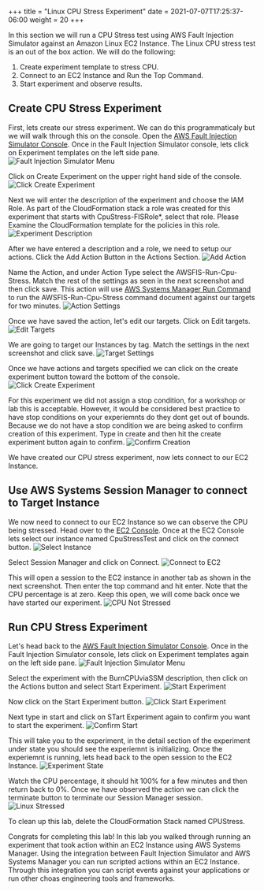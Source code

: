 +++
title = "Linux CPU Stress Experiment"
date =  2021-07-07T17:25:37-06:00
weight = 20
+++

In this section we will run a CPU Stress test using AWS Fault Injection Simulator against an Amazon Linux EC2 Instance. The Linux CPU stress test is an out of the box action. We will do the following: 

1. Create experiment template to stress CPU.
2. Connect to an EC2 Instance and Run the Top Command.
3. Start experiment and observe results.

## Create CPU Stress Experiment

First, lets create our stress experiment. We can do this programmaticaly but we will walk through this on the console. 
Open the [AWS Fault Injection Simulator Console](https://console.aws.amazon.com/fis/home?#Home).
Once in the Fault Injection Simulator console, lets click on Experiment templates on the left side pane. 
![Fault Injection Simulator Menu](fismenu.png)

Click on Create Experiment on  the upper right hand side of the console. 
![Click Create Experiment](createexperimentbutton.png)

Next we will enter the description of the experiment and choose the IAM Role. As part of the CloudFormation stack a role was created for this experiment that starts with CpuStress-FISRole*, select that role. Please Examine the CloudFormation template for the policies in this role. 
![Experiment Description](experimentdescription.png)


After we have entered a description and a role, we need to setup our actions. Click the Add Action Button in the Actions Section. 
![Add Action](addaction.png)

Name the Action, and under Action Type select the AWSFIS-Run-Cpu-Stress. Match the rest of the settings as seen in the next screenshot and then click save. This action will use [AWS Systems Manager Run Command](https://docs.aws.amazon.com/systems-manager/latest/userguide/execute-remote-commands.html) to run the AWSFIS-Run-Cpu-Stress command document against our targets for two minutes. 
![Action Settings](StressActionSettings.png)

Once we have saved the action, let's edit our targets. Click on Edit targets. 
![Edit Targets](EditTarget.png)

We are going to target our Instances by tag. Match the settings in the next screenshot and click save. 
![Target Settings](TargetSettings.png)

Once we have actions and targets specified we can click on the create experiment button toward the bottom of the console. 
![Click Create Experiment](createexperimentbutton.png)

For this experiment we did not assign a stop condition, for a workshop or lab this is acceptable. However, it would be considered best practice to have stop conditions on your experiemnts do they dont get out of bounds. Because we do not have a stop condition we are being asked to confirm creation of this experiment. Type in create and then hit the create experiment button again to confirm. 
![Confirm Creation](ConfirmCreate.png)

We have created our CPU stress experiment, now lets connect to our EC2 Instance.

## Use AWS Systems Session Manager to connect to Target Instance

We now need to connect to our EC2 Instance so we can observe the CPU being stressed. Head over to the [EC2 Console](https://console.aws.amazon.com/ec2/v2/home?#Instances:instanceState=running). Once at the EC2 Console lets select our instance named CpuStressTest and click on the connect button. 
![Select Instance](SelectConnect.png)

Select Session Manager and click on Connect.
![Connect to EC2](SessionManagerConnect.png)

This will open a session to the EC2 instance in another tab as shown in the next screenshot. Then enter the top command and hit enter. Note that the CPU percentage is at zero. Keep this open, we will come back once we have started our experiment. 
![CPU Not Stressed](LinuxNoStress.png)

## Run CPU Stress Experiment

Let's head back to the [AWS Fault Injection Simulator Console](https://console.aws.amazon.com/fis/home?#Home).
Once in the Fault Injection Simulator console, lets click on Experiment templates again on the left side pane. 
![Fault Injection Simulator Menu](fismenu.png)

Select the experiment with the BurnCPUviaSSM description, then click on the Actions button and select Start Experiment. 
![Start Experiment](StartExperiment.png)

Now click on the Start Experiment button. 
![Click Start Experiment](StartExperimentButton.png)

Next type in start and click on STart Experiment again to confirm you want to start the experiment. 
![Confirm Start](confirmstart.png)

This will take you to the experiment, in the detail section of the experiment under state you should see the experiemnt is initializing. Once the experiemnt is running, lets head back to the open session to the EC2 Instance. 
![Experiment State](RunningState.png)

Watch the CPU percentage, it should hit 100% for a few minutes and then return back to 0%. Once we have observed the action we can click the terminate button to terminate our Session Manager session. 
![Linux Stressed](linuxStressed.png)

To clean up this lab, delete the CloudFormation Stack named CPUStress.

Congrats for completing this lab! In this lab you walked through running an experiment that took action within an EC2 Instance using AWS Systems Manager.  Using the integration between Fault Injection Simulator and AWS Systems Manager you can run scripted actions within an EC2 Instance. Through this integration you can script events against your applications or run other choas engineering tools and frameworks. 




